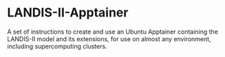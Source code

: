 # LANDIS-II-Apptainer
A set of instructions to create and use an Ubuntu Apptainer containing the LANDIS-II model and its extensions, for use on almost any environment, including supercomputing clusters.
